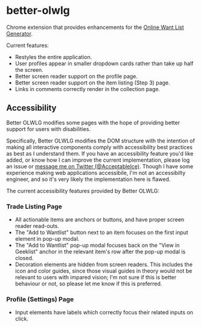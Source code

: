 # better-olwlg

Chrome extension that provides enhancements for the [Online Want List Generator](http://bgg.activityclub.org/olwlg).

Current features:

- Restyles the entire application.
- User profiles appear in smaller dropdown cards rather than take up half the screen.
- Better screen reader support on the profile page.
- Better screen reader support on the item listing (Step 3) page.
- Links in comments correctly render in the collection page.


## Accessibility

Better OLWLG modifies some pages with the hope of providing better support for users with disabilities.

Specifically, Better OLWLG modifies the DOM structure with the intention of making all interactive components
comply with accessibility best practices as best as I understand them.
If you have an accessibility feature you'd like added, or know how I can improve the current implementation, please 
log an issue or [message me on Twitter (@AcceptableIce)](https://twitter.com/AcceptableIce). Though I have some experience 
making web applications accessibile, I'm not an accessibilty engineer, and so it's very likely the implementation here
is flawed.

The current accessibility features provided by Better OLWLG:

### Trade Listing Page

- All actionable items are anchors or buttons, and have proper screen reader read-outs.
- The "Add to Wantlist" button next to an item focuses on the first input element in pop-up modal.
- The "Add to Wantlist" pop-up modal focuses back on the "View in Geeklist" anchor in the relevant item's row after the pop-up modal is closed.
- Decoration elements are hidden from screen readers. This includes the icon and color guides, since those visual guides in theory would not be relevant to users with impared vision; I'm not sure if this is better behaviour or not, so please let me know if this is preferred.

### Profile (Settings) Page

- Input elements have labels which correctly focus their related inputs on click.
